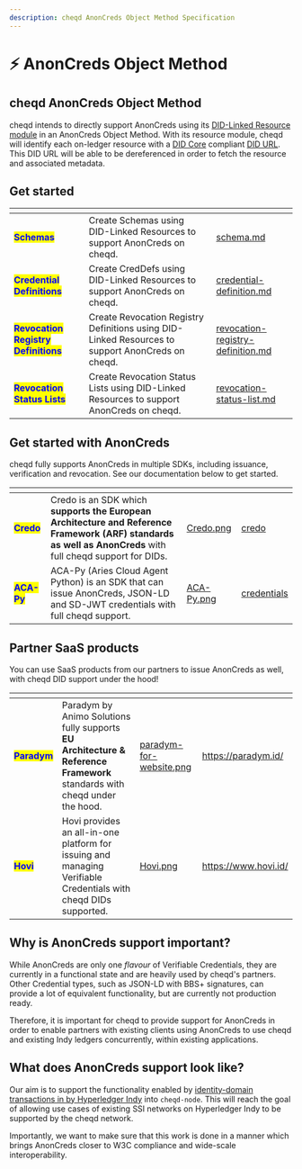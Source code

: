 ```yaml
---
description: cheqd AnonCreds Object Method Specification
---
```


# ⚡ AnonCreds Object Method

## cheqd AnonCreds Object Method

cheqd intends to directly support AnonCreds using its [DID-Linked Resource module](../../architecture/adr-list/adr-002-did-linked-resources.md) in an AnonCreds Object Method. With its resource module, cheqd will identify each on-ledger resource with a [DID Core](https://www.w3.org/TR/did-core/) compliant [DID URL](https://www.w3.org/TR/did-core/). This DID URL will be able to be dereferenced in order to fetch the resource and associated metadata.

## Get started

<table data-card-size="large" data-view="cards"><thead><tr><th></th><th></th><th data-hidden data-card-target data-type="content-ref"></th></tr></thead><tbody><tr><td><mark style="color:blue;"><strong>Schemas</strong></mark></td><td>Create Schemas using DID-Linked Resources to support AnonCreds on cheqd.</td><td><a href="schema.md">schema.md</a></td></tr><tr><td><mark style="color:blue;"><strong>Credential Definitions</strong></mark></td><td>Create CredDefs using DID-Linked Resources to support AnonCreds on cheqd.</td><td><a href="credential-definition.md">credential-definition.md</a></td></tr><tr><td><mark style="color:blue;"><strong>Revocation Registry Definitions</strong></mark></td><td>Create Revocation Registry Definitions using DID-Linked Resources to support AnonCreds on cheqd.</td><td><a href="revocation-registry-definition.md">revocation-registry-definition.md</a></td></tr><tr><td><mark style="color:blue;"><strong>Revocation Status Lists</strong></mark></td><td>Create Revocation Status Lists using DID-Linked Resources to support AnonCreds on cheqd.</td><td><a href="revocation-status-list.md">revocation-status-list.md</a></td></tr></tbody></table>

## Get started with AnonCreds

cheqd fully supports AnonCreds in multiple SDKs, including issuance, verification and revocation. See our documentation below to get started.

<table data-card-size="large" data-view="cards" data-full-width="false"><thead><tr><th></th><th></th><th data-hidden data-card-cover data-type="files"></th><th data-hidden data-card-target data-type="content-ref"></th></tr></thead><tbody><tr><td><mark style="color:blue;"><strong>Credo</strong></mark></td><td>Credo is an SDK which <strong>supports the European Architecture and Reference Framework (ARF)</strong> <strong>standards as well as AnonCreds</strong> with full cheqd support for DIDs. </td><td><a href="../../.gitbook/assets/Credo.png">Credo.png</a></td><td><a href="../../sdk/credo/">credo</a></td></tr><tr><td><mark style="color:blue;"><strong>ACA-Py</strong></mark></td><td>ACA-Py (Aries Cloud Agent Python) is an SDK that can issue AnonCreds, JSON-LD and SD-JWT credentials with full cheqd support.</td><td><a href="../../.gitbook/assets/ACA-Py.png">ACA-Py.png</a></td><td><a href="../../sdk/aca-py/credentials/">credentials</a></td></tr></tbody></table>

## Partner SaaS products

You can use SaaS products from our partners to issue AnonCreds as well, with cheqd DID support under the hood!

<table data-card-size="large" data-view="cards"><thead><tr><th></th><th></th><th data-hidden data-card-cover data-type="files"></th><th data-hidden data-card-target data-type="content-ref"></th></tr></thead><tbody><tr><td><mark style="color:blue;"><strong>Paradym</strong></mark></td><td>Paradym by Animo Solutions fully supports <strong>EU Architecture &#x26; Reference Framework</strong> standards with cheqd under the hood.</td><td><a href="../../.gitbook/assets/paradym-for-website.png">paradym-for-website.png</a></td><td><a href="https://paradym.id/">https://paradym.id/</a></td></tr><tr><td><mark style="color:blue;"><strong>Hovi</strong></mark></td><td>Hovi provides an all-in-one platform for issuing and managing Verifiable Credentials with cheqd DIDs supported.</td><td><a href="../../.gitbook/assets/Hovi.png">Hovi.png</a></td><td><a href="https://www.hovi.id/">https://www.hovi.id/</a></td></tr></tbody></table>

## Why is AnonCreds support important?

While AnonCreds are only one _flavour_ of Verifiable Credentials, they are currently in a functional state and are heavily used by cheqd's partners. Other Credential types, such as JSON-LD with BBS+ signatures, can provide a lot of equivalent functionality, but are currently not production ready.

Therefore, it is important for cheqd to provide support for AnonCreds in order to enable partners with existing clients using AnonCreds to use cheqd and existing Indy ledgers concurrently, within existing applications.

## What does AnonCreds support look like?

Our aim is to support the functionality enabled by [identity-domain transactions in by Hyperledger Indy](https://github.com/hyperledger/indy-node/blob/master/docs/source/transactions.md) into `cheqd-node`. This will reach the goal of allowing use cases of existing SSI networks on Hyperledger Indy to be supported by the cheqd network.

Importantly, we want to make sure that this work is done in a manner which brings AnonCreds closer to W3C compliance and wide-scale interoperability.
